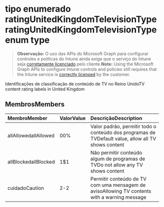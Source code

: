# <a name="ratingunitedkingdomtelevisiontype-enum-type"></a><span data-ttu-id="39b5d-101">tipo enumerado ratingUnitedKingdomTelevisionType</span><span class="sxs-lookup"><span data-stu-id="39b5d-101">ratingUnitedKingdomTelevisionType enum type</span></span>

> <span data-ttu-id="39b5d-102">**Observação:** O uso das APIs do Microsoft Graph para configurar controles e políticas do Intune ainda exige que o serviço do Intune seja [corretamente licenciado](https://go.microsoft.com/fwlink/?linkid=839381) pelo cliente.</span><span class="sxs-lookup"><span data-stu-id="39b5d-102">**Note:** Using the Microsoft Graph APIs to configure Intune controls and policies still requires that the Intune service is [correctly licensed](https://go.microsoft.com/fwlink/?linkid=839381) by the customer.</span></span>

<span data-ttu-id="39b5d-103">Identificações de classificação de conteúdo de TV no Reino Unido</span><span class="sxs-lookup"><span data-stu-id="39b5d-103">TV content rating labels in United Kingdom</span></span>
## <a name="members"></a><span data-ttu-id="39b5d-104">Membros</span><span class="sxs-lookup"><span data-stu-id="39b5d-104">Members</span></span>
|<span data-ttu-id="39b5d-105">Membro</span><span class="sxs-lookup"><span data-stu-id="39b5d-105">Member</span></span>|<span data-ttu-id="39b5d-106">Valor</span><span class="sxs-lookup"><span data-stu-id="39b5d-106">Value</span></span>|<span data-ttu-id="39b5d-107">Descrição</span><span class="sxs-lookup"><span data-stu-id="39b5d-107">Description</span></span>|
|:---|:---|:---|
|<span data-ttu-id="39b5d-108">allAllowed</span><span class="sxs-lookup"><span data-stu-id="39b5d-108">allAllowed</span></span>|<span data-ttu-id="39b5d-109">0</span><span class="sxs-lookup"><span data-stu-id="39b5d-109">0%</span></span>|<span data-ttu-id="39b5d-110">Valor padrão, permitir todo o conteúdo dos programas de TV</span><span class="sxs-lookup"><span data-stu-id="39b5d-110">Default value, allow all TV shows content</span></span>|
|<span data-ttu-id="39b5d-111">allBlocked</span><span class="sxs-lookup"><span data-stu-id="39b5d-111">allBlocked</span></span>|<span data-ttu-id="39b5d-112">1</span><span class="sxs-lookup"><span data-stu-id="39b5d-112">$1</span></span>|<span data-ttu-id="39b5d-113">Não permitir conteúdo algum de programas de TV</span><span class="sxs-lookup"><span data-stu-id="39b5d-113">Do not allow any TV shows content</span></span>|
|<span data-ttu-id="39b5d-114">cuidado</span><span class="sxs-lookup"><span data-stu-id="39b5d-114">Caution</span></span>|<span data-ttu-id="39b5d-115">2</span><span class="sxs-lookup"><span data-stu-id="39b5d-115">-2</span></span>|<span data-ttu-id="39b5d-116">Permitir conteúdo de TV com uma mensagem de aviso</span><span class="sxs-lookup"><span data-stu-id="39b5d-116">Allowing TV contents with a warning message</span></span>|



